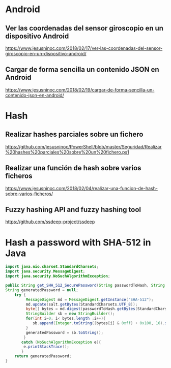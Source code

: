 # Android
## Ver las coordenadas del sensor giroscopio en un dispositivo Android
https://www.jesusninoc.com/2018/02/17/ver-las-coordenadas-del-sensor-giroscopio-en-un-dispositivo-android/
## Cargar de forma sencilla un contenido JSON en Android
https://www.jesusninoc.com/2018/02/19/cargar-de-forma-sencilla-un-contenido-json-en-android/

# Hash
## Realizar hashes parciales sobre un fichero
https://github.com/jesusninoc/PowerShell/blob/master/Seguridad/Realizar%20hashes%20parciales%20sobre%20un%20fichero.ps1
## Realizar una función de hash sobre varios ficheros
https://www.jesusninoc.com/2018/02/04/realizar-una-funcion-de-hash-sobre-varios-ficheros/
## Fuzzy hashing API and fuzzy hashing tool 
https://github.com/ssdeep-project/ssdeep

# Hash a password with SHA-512 in Java
```Java
import java.nio.charset.StandardCharsets;
import java.security.MessageDigest;
import java.security.NoSuchAlgorithmException;

public String get_SHA_512_SecurePassword(String passwordToHash, String   salt){
String generatedPassword = null;
    try {
         MessageDigest md = MessageDigest.getInstance("SHA-512");
         md.update(salt.getBytes(StandardCharsets.UTF_8));
         byte[] bytes = md.digest(passwordToHash.getBytes(StandardCharsets.UTF_8));
         StringBuilder sb = new StringBuilder();
         for(int i=0; i< bytes.length ;i++){
            sb.append(Integer.toString((bytes[i] & 0xff) + 0x100, 16).substring(1));
         }
         generatedPassword = sb.toString();
        } 
       catch (NoSuchAlgorithmException e){
        e.printStackTrace();
       }
    return generatedPassword;
}
```

